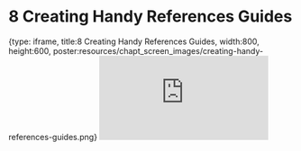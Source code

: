 # 8 Creating Handy References Guides
 
{type: iframe, title:8 Creating Handy References Guides, width:800, height:600, poster:resources/chapt_screen_images/creating-handy-references-guides.png}
![](http://hutchdatascience.org/Data_Management_and_Sharing/no_toc/creating-handy-references-guides.html)
 

 
